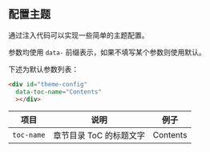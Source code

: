 配置主题
---

通过注入代码可以实现一些简单的主题配置。

参数均使用 `data-` 前缀表示，如果不填写某个参数则使用默认。

下述为默认参数列表：

```html
<div id="theme-config"
  data-toc-name="Contents"
  ></div>
```

| 项目 | 说明 | 例子 |
| ---- | ---- | ---- |
| `toc-name` | 章节目录 ToC 的标题文字 | Contents |

